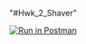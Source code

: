 "#Hwk_2_Shaver" 


[![Run in Postman](https://run.pstmn.io/button.svg)](https://app.getpostman.com/run-collection/d0a91634cc641210e484#?env%5BHwk_2%5D=W3sia2V5IjoidG9rZW4iLCJ2YWx1ZSI6bnVsbCwiZW5hYmxlZCI6dHJ1ZX0seyJrZXkiOiJlY2hvX2JvZHkiLCJ2YWx1ZSI6Ik5vIGNvcHkiLCJlbmFibGVkIjp0cnVlfV0=)

